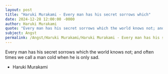 ```yaml
---
layout: post
title: "Haruki Murakami - Every man has his secret sorrows which"
date: 2024-12-28 12:00:00 -0000
author: Haruki Murakami
quote: "Every man has his secret sorrows which the world knows not; and often times we call a man cold when he is only sad."
subject: Angst
permalink: /Angst/Haruki Murakami/Haruki Murakami - Every man has his secret sorrows which
---
```


Every man has his secret sorrows which the world knows not; and often times we call a man cold when he is only sad.

- Haruki Murakami
